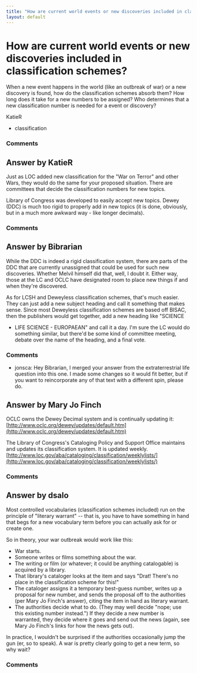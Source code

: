 ```yaml
---
title: "How are current world events or new discoveries included in classification schemes?"
layout: default
---
```

How are current world events or new discoveries included in classification schemes?
=====================
When a new event happens in the world (like an outbreak of war) or a new
discovery is found, how do the classification schemes absorb them? How
long does it take for a new numbers to be assigned? Who determines that
a new classification number is needed for a event or discovery?

KatieR

<ul class="tags"><li class="tag">classification</li></ul>

### Comments ###


Answer by KatieR
----------------
Just as LOC added new classification for the "War on Terror" and other
Wars, they would do the same for your proposed situation. There are
committees that decide the classification numbers for new topics.

Library of Congress was developed to easily accept new topics. Dewey
(DDC) is much too rigid to properly add in new topics (it is done,
obviously, but in a much more awkward way - like longer decimals).

### Comments ###

Answer by Bibrarian
----------------
While the DDC is indeed a rigid classification system, there are parts
of the DDC that are currently unassigned that could be used for such new
discoveries. Whether Melvil himself did that, well, I doubt it. Either
way, those at the LC and OCLC have designated room to place new things
if and when they're discovered.

As for LCSH and Deweyless classification schemes, that's much easier.
They can just add a new subject heading and call it something that makes
sense. Since most Deweyless classification schemes are based off BISAC,
then the publishers would get together, add a new heading like "SCIENCE
- LIFE SCIENCE - EUROPAEAN" and call it a day. I'm sure the LC would do
something similar, but there'd be some kind of committee meeting, debate
over the name of the heading, and a final vote.

### Comments ###
* jonsca: Hey Bibrarian, I merged your answer from the extraterrestrial life
question into this one. I made some changes so it would fit better, but
if you want to reincorporate any of that text with a different spin,
please do.

Answer by Mary Jo Finch
----------------
OCLC owns the Dewey Decimal system and is continually updating it:
[http://www.oclc.org/dewey/updates/default.htm](http://www.oclc.org/dewey/updates/default.htm)

The Library of Congress's Cataloging Policy and Support Office maintains
and updates its classification system. It is updated weekly.
[http://www.loc.gov/aba/cataloging/classification/weeklylists/](http://www.loc.gov/aba/cataloging/classification/weeklylists/)

### Comments ###

Answer by dsalo
----------------
Most controlled vocabularies (classification schemes included) run on
the principle of "literary warrant" -- that is, you have to have
something in hand that begs for a new vocabulary term before you can
actually ask for or create one.

So in theory, your war outbreak would work like this:

-   War starts.
-   Someone writes or films something about the war.
-   The writing or film (or whatever; it could be anything catalogable)
    is acquired by a library.
-   That library's cataloger looks at the item and says "Drat! There's
    no place in the classification scheme for this!"
-   The cataloger assigns it a temporary best-guess number, writes up a
    proposal for new number, and sends the proposal off to the
    authorities (per Mary Jo Finch's answer), citing the item in hand as
    literary warrant.
-   The authorities decide what to do. (They may well decide "nope; use
    this existing number instead.") If they decide a new number is
    warranted, they decide where it goes and send out the news (again,
    see Mary Jo Finch's links for how the news gets out).

In practice, I wouldn't be surprised if the authorities occasionally
jump the gun (er, so to speak). A war is pretty clearly going to get a
new term, so why wait?

### Comments ###

